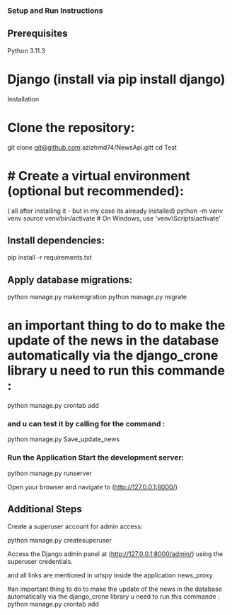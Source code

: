 ### Setup and Run Instructions
## Prerequisites
Python 3.11.3
# Django (install via pip install django)
Installation

# Clone the repository:

git clone git@github.com:azizhmd74/NewsApi.gitt cd Test

# # Create a virtual environment (optional but recommended):
( all after installing it - but in my case its already installed) 
python -m venv venv source venv/bin/activate # On Windows, use 'venv\Scripts\activate'

## Install dependencies:

pip install -r requirements.txt

##  Apply database migrations:

python manage.py makemigration
python manage.py migrate


# an important thing to do to make the update of the news in the database automatically via the django_crone library u need to run this commande : 
python manage.py crontab add  

### and u can test it by calling for the command :

python manage.py Save_update_news

###  Run the Application Start the development server:

python manage.py runserver

Open your browser and navigate to (http://127.0.0.1:8000/)

## Additional Steps
Create a superuser account for admin access:

python manage.py createsuperuser

Access the Django admin panel at (http://127.0.0.1:8000/admin/) using the superuser credentials.

and all links are mentioned in urlspy inside the application news_proxy 


#an important thing to do to make the update of the news in the database automatically via the django_crone library u need to run this commande :  python manage.py crontab add     
